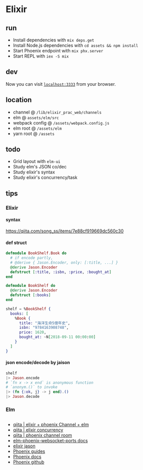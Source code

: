 # Elixir
## run
- Install dependencies with `mix deps.get`
- Install Node.js dependencies with `cd assets && npm install`
- Start Phoenix endpoint with `mix phx.server`
- Start REPL with `iex -S mix`

## dev
Now you can visit [`localhost:3333`](http://localhost:3333) from your browser.

## location
- channel @ `/lib/elixir_prac_web/channels`
- elm @ `assets/elm/src`
- webpack config @ `/assets/webpack.config.js`
- elm root @ `/assets/elm`
- yarn root @ `/assets`

## todo
- Grid layout with `elm-ui`
- Study elm's JSON co/dec
- Study elixir's syntax
- Study elixir's concurrency/task

## tips
### Elixir
#### syntax
<https://qiita.com/song_ss/items/7e88cf919669dc560c30>

#### def struct
```elixir
defmodule BookShelf.Book do
  # if encode partly,
  # @derive { Jason.Encoder, only: [:title, ...] }
  @derive Jason.Encoder
  defstruct [:title, :isbn, :price, :bought_at]
end

defmodule BookShelf do
  @derive Jason.Encoder
  defstruct [:books]
end

shelf = %BookShelf {
  books: [
    %Book {
      title: "海洋生命5億年史",
      isbn: "9784163908748",
      price: 1620,
      bought_at: ~N[2018-09-11 00:00:00]
    }
  ]
}
```

#### json encode/decode by jaison

```elixir
shelf
|> Jason.encode
# `fn x -> x end` is anonymous function
# `anonym.()` to invoke
|> (fn {:ok, j} -> j end).()
|> Jason.decode
```

### Elm

## 
- [qiita | elixir + phoenix Channel + elm](https://qiita.com/akira_/items/eb888601222d4fa480cc)
- [qiita | elixir concurrency](https://qiita.com/song_ss/items/6a8c2ecd688a61ebebe6)
- [qiita | phoenix channel room](https://qiita.com/sand/items/d5d77db657027abe6141)
- [elm-phoenix-websocket-ports docs](https://github.com/paulstatezny/elm-phoenix-websocket-ports/blob/master/API.md)
- [elixir jason](https://dev.to/gumi/elixir-elixirjsonjason-315f)
- [Phoenix guides](https://hexdocs.pm/phoenix/overview.html)
- [Phoenix docs](https://hexdocs.pm/phoenix)
- [Phoenix github](https://github.com/phoenixframework/phoenix)